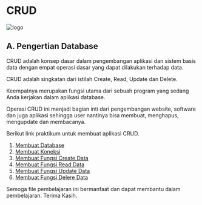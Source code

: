 
# CRUD
![logo](https://course-net.com/blog/wp-content/uploads/2022/10/61c323afb777801522775611_CRUD-Preview.png)

## A. Pengertian Database
CRUD adalah konsep dasar dalam pengembangan aplikasi dan sistem basis data dengan empat operasi dasar yang dapat dilakukan terhadap data.

CRUD adalah singkatan dari istilah Create, Read, Update dan Delete.

Keempatnya merupakan fungsi utama dari sebuah program yang sedang Anda kerjakan dalam aplikasi database.

Operasi CRUD ini menjadi bagian inti dari pengembangan website, software dan juga aplikasi sehingga user nantinya bisa membuat, menghapus, mengupdate dan membacanya.

Berikut link praktikum untuk membuat aplikasi CRUD.

1. [Membuat Database](https://drive.google.com/file/d/1RrFTbl9UpcYmYGlayJlvOXXv26afwTkd/view?usp=drive_link)
2. [Membuat Koneksi](https://drive.google.com/file/d/1kqU08O-P7FO-igJa_u9WsNaGzBShsnM3/view?usp=drive_link)
3. [Membuat Fungsi Create Data](https://drive.google.com/file/d/1vBlZFWfNOC_lFr3R_TzU2I1BZP80-eZs/view?usp=drive_link)
4. [Membuat Fungsi Read Data](https://drive.google.com/file/d/1_1hmPv0HNoeoRVp2cp0shltnZSY2cFZU/view?usp=drive_link)
5. [Membuat Fungsi Update Data](https://drive.google.com/file/d/1oByX4fatk9jhloyRsZJTSZYN-m-QIydv/view?usp=drive_link)
6. [Membuat Fungsi Delere Data](https://drive.google.com/file/d/1rV6wX9McQlKaRFyrgEulfYbmdOWO0jr4/view?usp=drive_link)

Semoga file pembelajaran ini bermanfaat dan dapat membantu dalam pembelajaran. Terima Kasih.
